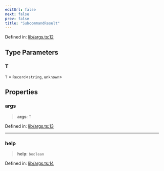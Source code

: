 ```yaml
---
editUrl: false
next: false
prev: false
title: "SubcommandResult"
---
```


Defined in: [lib/args.ts:12](https://github.com/yashjawale/fabr/blob/2175f836f52904c60bea5117c14ee0416e76bd93/src/lib/args.ts#L12)

## Type Parameters

### T

`T` = `Record`\<`string`, `unknown`\>

## Properties

### args

> **args**: `T`

Defined in: [lib/args.ts:13](https://github.com/yashjawale/fabr/blob/2175f836f52904c60bea5117c14ee0416e76bd93/src/lib/args.ts#L13)

***

### help

> **help**: `boolean`

Defined in: [lib/args.ts:14](https://github.com/yashjawale/fabr/blob/2175f836f52904c60bea5117c14ee0416e76bd93/src/lib/args.ts#L14)
